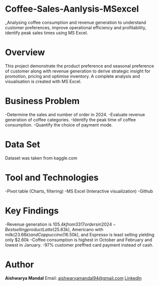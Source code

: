 # Coffee-Sales-Aanlysis-MSexcel

_Analysing coffee consumption and revenue generation to understand customer preferences, improve operational efficiency and profitability, identify peak sales times using MS Excel.

# Overview

This project demonstrate the product preference and seasonal preference of customer along with revenue generation to derive strategic insight for promotion, pricing and optimise inventory. A complete analysis and visualisation is created with MS Excel.

# Business Problem

-Determine the sales and number of order in 2024.
-Evaluate revenue generation of coffee categories.
-Identify the peak time of coffee consumption.
-Quantify the choice of payment mode.

# Data Set

Dataset was taken from kaggle.com  

# Tool and Technologies

-Pivot table (Charts, filtering)
-MS Excel (Interactive visualization)
-Github

# Key Findings

-Revenue generation is $105.4k from 3317 orders in 2024
-Best selling product Latte($25.83k), Americano with milk($23.66k) and Cappuccino($16.50k), and Espresso is least selling yielding only $2.60k
-Coffee consumption is highest in October and February and lowest in January.
-97% customer preffred card payment instead of cash.

# Author

**Aishwarya Mandal**
Email: aishwaryamandal94@gmail.com
[LinkedIn](https://www.linkedin.com/in/aishwarya-mandal-2a145915b/)
